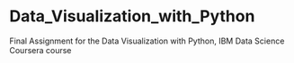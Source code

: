 # Data_Visualization_with_Python
Final Assignment for the Data Visualization with Python, IBM Data Science Coursera course
